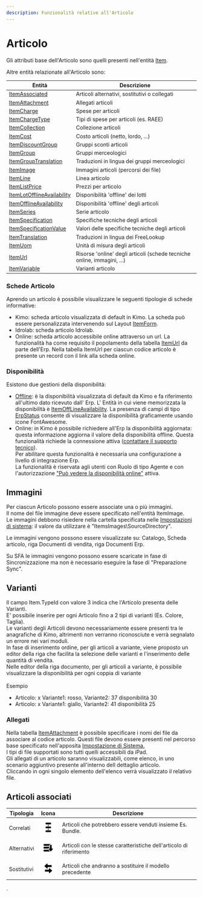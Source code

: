 ```yaml
---
description: Funzionalità relative all'Articolo
---
```


# Articolo

Gli attributi base dell'Articolo sono quelli presenti nell'entità [Item](../../integrazione/database-schema/item.md).

Altre entità relazionate all'Articolo sono:

| Entità                                                                                         | Descrizione                                                             |
| ---------------------------------------------------------------------------------------------- | ----------------------------------------------------------------------- |
| [ItemAssociated](../../integrazione/database-schema/itemassociated.md)                         | Articoli alternativi, sostitutivi o collegati                           |
| [ItemAttachment](../../integrazione/database-schema/itemattachment.md)                         | Allegati articoli                                                       |
| [ItemCharge](../../integrazione/database-schema/itemcharge.md)                                 | Spese per articoli                                                      |
| [ItemChargeType](../../integrazione/database-schema/itemchargetype.md)                         | Tipi di spese per articoli (es. RAEE)                                   |
| [ItemCollection](../../integrazione/database-schema/itemcollection.md)                         | Collezione articoli                                                     |
| [ItemCost](../../integrazione/database-schema/itemcost.md)                                     | Costo articoli (netto, lordo, ...)                                      |
| [ItemDiscountGroup](../../integrazione/database-schema/itemdiscountgroup.md)                   | Gruppi sconti articoli                                                  |
| [ItemGroup](../../integrazione/database-schema/itemgroup.md)                                   | Gruppi merceologici                                                     |
| [ItemGroupTranslation](../../integrazione/database-schema/itemgrouptranslation.md)             | Traduzioni in lingua dei gruppi merceologici                            |
| [ItemImage](../../integrazione/database-schema/itemimage.md)                                   | Immagini articoli (percorsi dei file)                                   |
| [ItemLine](../../integrazione/database-schema/itemline.md)                                     | Linea articolo                                                          |
| [ItemListPrice](../../integrazione/database-schema/itemlistprice.md)                           | Prezzi per articolo                                                     |
| [ItemLotOfflineAvailability](../../integrazione/database-schema/itemlotofflineavailability.md) | Disponibilità 'offline' dei lotti                                       |
| [ItemOfflineAvailability](../../integrazione/database-schema/itemofflineavailability.md)       | Disponibilità 'offline' degli articoli                                  |
| [ItemSeries](../../integrazione/database-schema/itemseries.md)                                 | Serie articolo                                                          |
| [ItemSpecification](broken-reference)                                                          | Specifiche tecniche degli articoli                                      |
| [ItemSpecificationValue](../../integrazione/database-schema/itemspecificationvalue.md)         | Valori delle specifiche tecniche degli articoli                         |
| [ItemTranslation](../../integrazione/database-schema/itemtranslation.md)                       | Traduzioni in lingua dei FreeLookup                                     |
| [ItemUom](../../integrazione/database-schema/itemuom.md)                                       | Unità di misura degli articoli                                          |
| [ItemUrl](../../integrazione/database-schema/itemurl.md)                                       | Risorse 'online' degli articoli (schede tecniche online, immagini, ...) |
| [ItemVariable](../../integrazione/database-schema/itemvariable.md)                             | Varianti articolo                                                       |

### Schede Articolo

Aprendo un articolo è possibile visualizzare le seguenti tipologie di schede informative:

* Kimo: scheda articolo visualizzata di default in Kimo. La scheda può essere personalizzata intervenendo sul Layout [ItemForm](../../interfaccia-utente/sfa/layout/list/itemformcontext.md).
* Idrolab: scheda articolo Idrolab.
* Online: scheda articolo accessibile online attraverso un url. La funzionalità ha come requisito il popolamento della tabella [ItemUrl](../../integrazione/database-schema/itemurl.md) da parte dell'Erp. Nella tabella ItemUrl per ciascun codice articolo è presente un record con il link alla scheda online.

### Disponibilità

Esistono due gestioni della disponibilità: &#x20;

* [Offline](../../integrazione/database-schema/itemofflineavailability.md): è la disponibilità visualizzata di default da Kimo e fa riferimento all'ultimo dato ricevuto dall' Erp. L' Entità in cui viene memorizzata la disponibilità è [ItemOffLineAvailability](../../integrazione/database-schema/itemofflineavailability.md). La presenza di campi di tipo [ErpStatus](../../impostazioni/stati-erp.md) consente di visualizzare la disponibilità graficamente usando icone FontAwesome.&#x20;
* Online: in Kimo è possibile richiedere all'Erp la disponibilità aggiornata: questa informazione aggiorna il valore della disponibilità offline. Questa funzionalità richiede la connessione attiva ([contattare il supporto tecnico](../crm/contatti.md)). \
  Per abilitare questa funzionalità è necessaria una configurazione a livello di integrazione Erp.\
  La funzionalità è riservata agli utenti con Ruolo di tipo Agente  e con l'autorizzazione ["Può vedere la disponibilità online"](../../impostazioni/ruoli.md#definizione-di-un-ruolo-per-agenti) attiva.

## Immagini

Per ciascun Articolo possono essere associate una o più immagini.\
Il nome del file immagine deve essere specificato nell'entità ItemImage.\
Le immagini debbono risiedere nella cartella specificata nelle [Impostazioni di sistema](../../impostazioni/impostazioni-di-sistema.md#impostazioni-itemsimage): il valore da utilizzare è "ItemsImages\SourceDirectory".

Le immagini vengono possono essere visualizzate su: Catalogo, Scheda articolo, riga Documenti di vendita, riga Documenti Erp.

Su SFA le immagini vengono possono essere scaricate in fase di Sincronizzazione ma non è necessario eseguire la fase di "Preparazione Sync".

## Varianti

Il campo Item.TypeId con valore 3 indica che l'Articolo presenta delle Varianti.\
E' possibile inserire per ogni Articolo fino a 2 tipi di varianti (Es. Colore, Taglia).\
Le varianti degli Articoli devono necessariamente essere presenti tra le anagrafiche di Kimo, altrimenti non verranno riconosciute e verrà segnalato un errore nei vari moduli.\
In fase di inserimento ordine, per gli articoli a variante, viene proposto un editor della riga che facilita la selezione delle varianti e l'inserimento delle quantità di vendita.\
Nelle editor della riga documento, per gli articoli a variante, è possibile visualizzare la disponibilità per ogni coppia di variante\
\
Esempio

* Articolo: x Variante1: rosso, Variante2: 37 disponibilità 30
* Articolo: x Variante1: giallo, Variante2: 41 disponibilità 25

### Allegati

Nella tabella [ItemAttachment](../../integrazione/database-schema/itemattachment.md) è possibile specificare i nomi dei file da associare al codice articolo. Questi file devono essere presenti nel percorso base specificato nell'apposita [Impostazione di Sistema.](../../impostazioni/impostazioni-di-sistema.md#impostazioni-filetypeid)\
I tipi di file supportati sono tutti quelli accessibili da iPad.\
Gli allegati di un articolo saranno visualizzabili, come elenco, in uno scenario aggiuntivo presente all'interno dell dettaglio articolo.\
Cliccando in ogni singolo elemento dell'elenco verrà visualizzato il relativo file.

## Articoli associati

| Tipologia   | Icona                                                                                    | Descrizione                                                         |
| ----------- | ---------------------------------------------------------------------------------------- | ------------------------------------------------------------------- |
| Correlati   |  <img src="../../.gitbook/assets/relateditems-2x.png" alt="" data-size="original">       | Articoli che potrebbero essere venduti insieme Es. Bundle.          |
| Alternativi | <img src="../../.gitbook/assets/alternativeitems-2x.png" alt="" data-size="original">    | Articoli con le stesse caratteristiche dell'articolo di riferimento |
| Sostitutivi |  <img src="../../.gitbook/assets/substitutiveitems-2x.png" alt="" data-size="original">  |   Articoli che andranno a sostituire il modello precedente          |
.